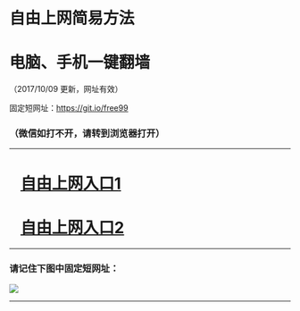 ﻿# 自由上网简易方法

# 电脑、手机一键翻墙

（2017/10/09 更新，网址有效）

固定短网址：https://git.io/free99

### （微信如打不开，请转到浏览器打开）


***





# &nbsp;&nbsp; <a href="http://ft2415913973.fwq-tz-1001.info/fwqtz01.html?t=10090013915 " target="_blank">自由上网入口1</a>
# &nbsp;&nbsp; <a href="http://ft1754618840.fwq-tz-1002.info/fwqtz02.html?t=100900116103 " target="_blank">自由上网入口2</a>
***

### 请记住下图中固定短网址：

<img src="https://s3-us-west-2.amazonaws.com/fwq-1001/yjfq-20170905okok.png" /> 


***

